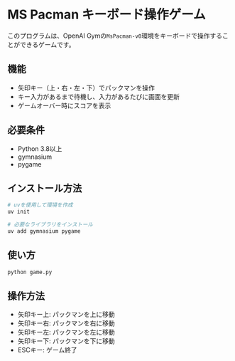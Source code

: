 # MS Pacman キーボード操作ゲーム

このプログラムは、OpenAI Gymの`MsPacman-v0`環境をキーボードで操作することができるゲームです。

## 機能

- 矢印キー（上・右・左・下）でパックマンを操作
- キー入力があるまで待機し、入力があるたびに画面を更新
- ゲームオーバー時にスコアを表示

## 必要条件

- Python 3.8以上
- gymnasium
- pygame

## インストール方法

```bash
# uvを使用して環境を作成
uv init

# 必要なライブラリをインストール
uv add gymnasium pygame
```

## 使い方

```bash
python game.py
```

## 操作方法

- 矢印キー上: パックマンを上に移動
- 矢印キー右: パックマンを右に移動
- 矢印キー左: パックマンを左に移動
- 矢印キー下: パックマンを下に移動
- ESCキー: ゲーム終了
